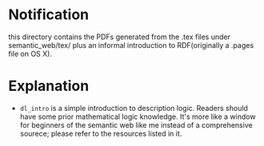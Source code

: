 # Notification
this directory contains the PDFs generated from the .tex files under semantic_web/tex/ 
plus an informal introduction to RDF(originally a .pages file on OS X).

# Explanation
* `dl_intro` is a simple introduction to description logic. Readers should have some prior mathematical logic knowledge. It's more like a window for beginners of the semantic web like me instead of a comprehensive sourece; please refer to the resources listed in it. 

